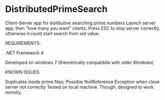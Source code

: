 DistributedPrimeSearch
======================

Client-Server app for distibutive searching prime numbers
Launch server app, then "how many you want" clients. Press ESC to stop server correctly, otherwise it could start
search from old value.

REQUIREMENTS:

.NET Framework 4

Developed on windows 7 (theoretically compatibile with older Windows)

KNOWN ISSUES:

Duplicates inside prime files;
Possible NullReference Exception when close server not correctly
Tested on local machine. Though, designed to work remotly.
